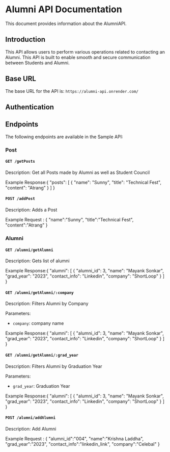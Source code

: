 # Alumni API Documentation

This document provides information about the AlumniAPI.

## Introduction

This API allows users to perform various operations related to contacting an Alumni. This API is built to enable smooth and secure communication between Students and Alumni.

## Base URL

The base URL for the API is: `https://alumni-api.onrender.com/`

## Authentication



## Endpoints

The following endpoints are available in the Sample API:

### Post

#### `GET /getPosts`

Description: Get all Posts made by Alumni as well as Student Council

Example Response:{
    "posts": [
        {
            "name": "Sunny",
            "title": "Technical Fest",
            "content": "Atrang"
        }
    ]
}

#### `POST /addPost`

Description: Adds a Post


Example Request : {
    "name":"Sunny",
    "title":"Technical Fest",
    "content":"Atrang"
}

### Alumni

#### `GET /alumni/getAlumni`

Description: Gets list of alumni
 
Example Response:{
    "alumni": [
        {
            "alumni_id": 3,
            "name": "Mayank Sonkar",
            "grad_year": "2023",
            "contact_info": "Linkedin",
            "company": "ShortLoop"
        }
    ]
}

#### `GET /alumni/getAlumni/:company`

Description: Filters Alumni by Company

Parameters:
- `company`: company name

Example Response:{
    "alumni": [
        {
            "alumni_id": 3,
            "name": "Mayank Sonkar",
            "grad_year": "2023",
            "contact_info": "Linkedin",
            "company": "ShortLoop"
        }
    ]
}

#### `GET /alumni/getAlumni/:grad_year`

Description: Filters Alumni by Graduation Year

Parameters:
- `grad_year`: Graduation Year

Example Response:{
    "alumni": [
        {
            "alumni_id": 3,
            "name": "Mayank Sonkar",
            "grad_year": "2023",
            "contact_info": "Linkedin",
            "company": "ShortLoop"
        }
    ]
}

#### `POST /alumni/addAlumni`

Description: Add Alumni

Example Request : {
    "alumni_id":"004",
    "name":"Krishna Laddha",
    "grad_year":"2023",
    "contact_info":"linkedin_link",
    "company":"Celebal"
}



